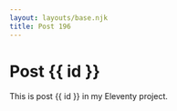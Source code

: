 ```yaml
---
layout: layouts/base.njk
title: Post 196
---
```


# Post {{ id }}

This is post {{ id }} in my Eleventy project.
